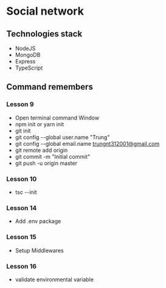 # Social network

## Technologies stack

- NodeJS
- MongoDB
- Express
- TypeScript

## Command remembers

### Lesson 9

- Open terminal command Window
- npm init or yarn init
- git init
- git config --global user.name "Trung"
- git config --global email.name trungnt312001@gmail.com
- git remote add origin <link>
- git commit -m "Initial commit"
- git push -u origin master
 
### Lesson 10

- tsc --init


### Lesson 14

- Add .env package

### Lesson 15

- Setup Middlewares

### Lesson 16

- validate environmental variable
